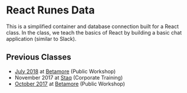 # React Runes Data

This is a simplified container and database connection built for a React class. In the class, we teach the basics of React by building a basic chat application (similar to Slack).

## Previous Classes

* [July 2018](https://betamore.com/education/learn-react-build-a-webapp-in-a-weekend/) at [Betamore](https://betamore.com) (Public Workshop)
* November 2017 at [Staq](https://www.staq.com/) (Corporate Training)
* [October 2017](https://betamore.com/education/learn-react/) at [Betamore](https://betamore.com) (Public Workshop)
